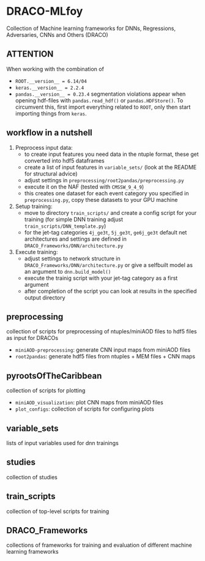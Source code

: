 # DRACO-MLfoy

Collection of Machine learning frameworks for DNNs, Regressions, Adversaries, CNNs and Others (DRACO)

## ATTENTION
When working with the combination of
- `ROOT.__version__ = 6.14/04`
- `keras.__version__ = 2.2.4`
- `pandas.__version__ = 0.23.4`
segmentation violations appear when opening hdf-files with `pandas.read_hdf()` or `pandas.HDFStore()`.
To circumvent this, first import everything related to `ROOT`, only then start importing things from `keras`.

## workflow in a nutshell
1. Preprocess input data:
    - to create input features you need data in the ntuple format, these get converted into hdf5 dataframes
    - create a list of input features in `variable_sets/` (look at the README for structural advice)
    - adjust settings in `preprocessing/root2pandas/preprocessing.py` 
    - execute it on the NAF (tested with `CMSSW_9_4_9`)
    - this creates one dataset for each event category you specified in `preprocessing.py`, copy these datasets to your GPU machine
2. Setup training:
    - move to directory `train_scripts/` and create a config script for your training (for simple DNN training adjust `train_scripts/DNN_template.py`)
    - for the jet-tag categories `4j_ge3t`, `5j_ge3t`, `ge6j_ge3t` default net architectures and settings are defined in `DRACO_Frameworks/DNN/architecture.py`
3. Execute training:
    - adjust settings to network structure in `DRACO_Frameworks/DNN/architecture.py` or give a selfbuilt model as an argument to `dnn.build_model()`
    - execute the trainig script with your jet-tag category as a first argument
    - after completion of the script you can look at results in the specified output directory


## preprocessing

collection of scripts for preprocessing of ntuples/miniAOD files to hdf5 files as input for DRACOs
- `miniAOD-preprocessing`: generate CNN input maps from miniAOD files
- `root2pandas`: generate hdf5 files from ntuples + MEM files + CNN maps        

## pyrootsOfTheCaribbean

collection of scripts for plotting 
- `miniAOD_visualization`: plot CNN maps from miniAOD files
- `plot_configs`: collection of scripts for configuring plots

## variable_sets

lists of input variables used for dnn trainings

## studies

collection of studies

## train_scripts

collection of top-level scripts for training

## DRACO_Frameworks

collections of frameworks for training and evaluation of different machine learning frameworks

